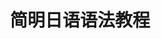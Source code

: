 ---
title: 简明日语语法教程
layout: collection
permalink: /grammar/
collection: grammar-tutorial
entries_layout: list
classes: wide
---